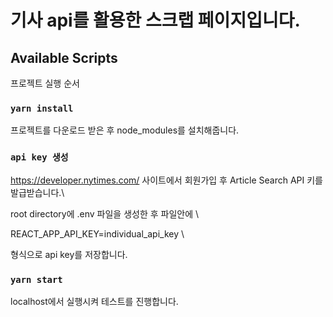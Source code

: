 # 기사 api를 활용한 스크랩 페이지입니다.

## Available Scripts

프로젝트 실행 순서

### `yarn install`

프로젝트를 다운로드 받은 후 node_modules를 설치해줍니다.

### `api key 생성`

https://developer.nytimes.com/ 사이트에서 회원가입 후 Article Search API 키를 발급받습니다.\

root directory에 .env 파일을 생성한 후 파일안에 \

REACT_APP_API_KEY=individual_api_key \

형식으로 api key를 저장합니다.

### `yarn start`

localhost에서 실행시켜 테스트를 진행합니다.
